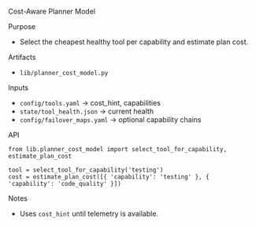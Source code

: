 Cost-Aware Planner Model

Purpose
- Select the cheapest healthy tool per capability and estimate plan cost.

Artifacts
- `lib/planner_cost_model.py`

Inputs
- `config/tools.yaml` → cost_hint, capabilities
- `state/tool_health.json` → current health
- `config/failover_maps.yaml` → optional capability chains

API
```
from lib.planner_cost_model import select_tool_for_capability, estimate_plan_cost

tool = select_tool_for_capability('testing')
cost = estimate_plan_cost([{ 'capability': 'testing' }, { 'capability': 'code_quality' }])
```

Notes
- Uses `cost_hint` until telemetry is available.
